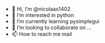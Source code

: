 - 👋 Hi, I’m @nicolaas1402
- 👀 I’m interested in python
- 🌱 I’m currently learning pysimplegui
- 💞️ I’m looking to collaborate on ...
- 📫 How to reach me mail

<!---
nicolaas1402/nicolaas1402 is a ✨ special ✨ repository because its `README.md` (this file) appears on your GitHub profile.
You can click the Preview link to take a look at your changes.
--->
